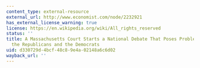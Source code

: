 ```yaml
---
content_type: external-resource
external_url: http://www.economist.com/node/2232921
has_external_license_warning: true
license: https://en.wikipedia.org/wiki/All_rights_reserved
status: ''
title: A Massachusetts Court Starts a National Debate That Poses Problems for Both
  the Republicans and the Democrats
uid: d330729d-4bcf-48c8-9e4a-02148a6c6d02
wayback_url: ''
---
```

